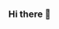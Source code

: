 ### Hi there 👋

<!--
**ChristopherGee0/ChristopherGee0** is a ✨ _special_ ✨ repository because its `README.md` (this file) appears on your GitHub profile.

Here are some ideas to get you started:

- 🔭 I’m currently a rising Senior at Brooklyn Technical High School
- 🌱 Currently learning JS, HTML, C++, and Arduino
- 👯 I’m looking to collaborate on HTML projects
- 🤔 I’m looking for help with HTML
- 💬 Ask me about 
- 📫 How to reach me: christophergee218@gmail.com
- 😄 Pronouns: He/Him
- ⚡ Fun fact: ...
-->
